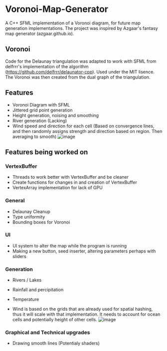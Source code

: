 # Voronoi-Map-Generator
A C++ SFML implementation of a Voronoi diagram, for future map generation implementations. 
The project was inspired by Azgaar's fantasy map generator (azgaar.github.io).
## Voronoi
Code for the Delaunay triangulation was adapted to work with SFML from delfrrr's implementation of the algorithm (https://github.com/delfrrr/delaunator-cpp).
Used under the MIT lisence.
The Voronoi was then created from the dual graph of the triangulation.

## Features
* Voronoi Diagram with SFML
* Jittered grid point generation
* Height generation, noising and smoothing
* River generation (Lacking)
* Wind speed and direction for each cell (Based on convergence lines, and then randomly assigns strength and direction based on region. Then averaging to smooth)
![image](https://github.com/Fiehn/Voronoi-Map-Generator/assets/81577064/3fbc5b37-b68e-408e-9fb7-a7658099e2dd)
## Features being worked on

### VertexBuffer
* Threads to work better with VertexBuffer and be cleaner
* Create functions for changes in and creation of VertexBuffer
* VertexArray implementation for lack of GPU

### General
* Delaunay Cleanup
* Type uniformity
* Bounding boxes for Voronoi

### UI
* UI system to alter the map while the program is running
* Making a new button, seed inserter, altering parameters perhaps with sliders

### Generation
* Rivers / Lakes
* Rainfall and percipitation
* Temperature

* Wind is based on the grids that are already used for spatial hashing, thus it will scale with that implementation. It needs to account for ocean cells and potentially height of other cells. 
![image](https://github.com/Fiehn/Voronoi-Map-Generator/assets/81577064/c4b033b6-1c4b-436e-8c2c-1ad8a04636d2)

### Graphical and Technical upgrades
* Drawing smooth lines (Potentialy shaders)

